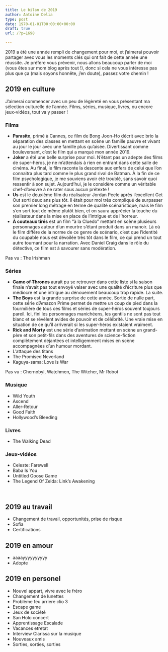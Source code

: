 ```yaml
---
title: Le bilan de 2019
author: Antoine Delia
type: post
date: 1970-01-01T00:00:00+00:00
draft: true
url: /?p=1698

---
```

2019 a été une année rempli de changement pour moi, et j&#8217;aimerai pouvoir partager avec vous les moments clés qui ont fait de cette année une réussite. Je préfère vous prévenir, nous allons beaucoup parler de moi (vous êtes sur mom blog après tout !), donc si cela ne vous intéresse pas plus que ça (mais soyons honnête, j&#8217;en doute), passez votre chemin !

## 2019 en culture

J&#8217;aimerai commencer avec un peu de légèreté en vous présentant ma sélection culturelle de l&#8217;année. Films, séries, musique, livres, ou encore jeux-vidéos, tout va y passer !

### Films

  * **Parasite**, primé à Cannes, ce film de Bong Joon-Ho décrit avec brio la séparation des classes en mettant en scène un famille pauvre et vivant au jour le jour avec une famille plus qu&#8217;aisée. Divertissant comme bouleversant, c&#8217;est le film qui a marqué mon année 2019.
  * **Joker** a été une belle surprise pour moi. N&#8217;étant pas un adepte des films de super-héros, je ne m&#8217;attendais à rien en entrant dans cette salle de cinéma. Au final, le film raconte la descente aux enfers de celui que l&#8217;on connaitra plus tard comme le plus grand rival de Batman. À la fin de ce film psychologique, je me souviens avoir été troublé, sans savoir quoi ressentir à son sujet. Aujourd&#8217;hui, je le considère comme un véritable chef-d&#8217;oeuvre à ne rater sous aucun prétexte !
  * **Us** est le deuxième film du réalisateur Jordan Peele après l&#8217;excellent Get Out sorti deux ans plus tôt. Il était pour moi très compliqué de surpasser son premier long métrage en terme de qualité scénaristique, mais le film s&#8217;en sort tout de même plutôt bien, et on saura apprécier la touche du réalisateur dans la mise en place de l&#8217;intrigue et de l&#8217;horreur.
  * **À couteaux tirés** est un film &#8220;à la Cluedo&#8221; mettant en scène plusieurs personnages autour d&#8217;un meurtre s&#8217;étant produit dans un manoir. Là où le film diffère de la norme de ce genre de scénario, c&#8217;est que l&#8217;identité du coupable nous est dévoilée très tôt dans le film, ce qui prend un tout autre tournant pour la narration. Avec Daniel Craig dans le rôle du détective, ce film est à savourer sans modération.

Pas vu : The Irishman

### **Séries**

  * <del><strong>Game of Thrones</strong></del> aurait pu se retrouver dans cette liste si la saison finale n&#8217;avait pas tout envoyé valser avec une qualité d&#8217;écriture plus que médiocre et une intrigue au dénouement beaucoup trop rapide. La suite.
  * **The Boys** est la grande surprise de cette année. Sortie de nulle part, cette série d&#8217;Amazon Prime permet de mettre un coup de pied dans la fourmilière de tous ces films et séries de super-héros souvent toujours pareil. Ici, fini les personnages manichéens, les gentils ne sont pas tout blanc et se révèlent avides de pouvoir et de célébrité. Une vraie mise en situation de ce qu&#8217;il arriverait si les super-héros existaient vraiment.
  * **Rick and Morty** est une série d&#8217;animation mettant en scène un grand-père et son petit-fils dans des aventures de science-fiction complètement déjantées et intelligemment mises en scène accompagnées d&#8217;un humour mordant.
  * L&#8217;attaque des titans
  * The Promised Neverland
  * Kaguya-sama: Love is War

Pas vu : Chernobyl, Watchmen, The Witcher, Mr Robot

### Musique

  * Wild Youth
  * Ascend
  * Aller-Retour
  * Good Faith
  * Hollywood&#8217;s Bleeding

### Livres

  * The Walking Dead

### Jeux-vidéos

  * Celeste: Farewell
  * Baba Is You
  * Untitled Goose Game
  * The Legend Of Zelda: Link&#8217;s Awakening

&nbsp;

## 2019 au travail

  * Changement de travail, opportunités, prise de risque
  * Sofia
  * Certifications

## 2019 en amour

  * aaaayyyyyyyyyy
  * Adopte

## 2019 en personel

  * Nouvel appart, vivre avec le fréro
  * Changement de lunettes
  * Problème feu arriere clio 3
  * Escape game
  * Jeux de société
  * San Holo concert
  * Apprentissage Escalade
  * Vacances etretat
  * Interview Clarissa sur la musique
  * Nouveaux amis
  * Sorties, sorties, sorties

&nbsp;